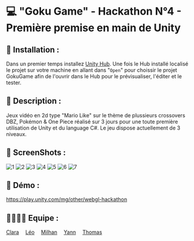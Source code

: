 # 💻 "Goku Game" - Hackathon N°4 - Première premise en main de Unity

## 📂 Installation :

Dans un premier temps installez [Unity Hub](https://unity3d.com/fr/get-unity/download).
Une fois le Hub installé localisé le projet sur votre machine en allant dans "```Open```" pour choissir le projet GokuGame afin de l'ouvrir dans le Hub pour le prévisualiser, l'éditer et le tester.

## 💬 Description : 

Jeux vidéo en 2d type "Mario Like" sur le thème de plussieurs crossovers DBZ, Pokémon & One Piece réalisé sur 3 jours pour une toute première utilisation de Unity et du language C#.
Le jeu dispose actuellement de 3 niveaux.

## 📸 ScreenShots :

![1](https://user-images.githubusercontent.com/89353029/162697408-1422506a-8e02-4411-91ba-e3d4a2d27954.jpg)
![2](https://user-images.githubusercontent.com/89353029/162697437-de138d60-4696-4e1d-8c61-f858bc4bb65c.jpg)
![3](https://user-images.githubusercontent.com/89353029/162697459-d8e15e16-375d-4153-b498-b4bcdb791afd.png)
![4](https://user-images.githubusercontent.com/89353029/162697471-1a029109-928c-4a78-b3ed-906f41442b4e.png)
![5](https://user-images.githubusercontent.com/89353029/162697484-59503d17-9538-4437-aff5-15067a4f1e44.png)
![6](https://user-images.githubusercontent.com/89353029/162697488-0fd1c303-7346-427f-9163-67e586106905.png)
![7](https://user-images.githubusercontent.com/89353029/162697500-8cf2602d-1ca5-4843-9dc1-9c668f4ecbb1.png)

## 🎥 Démo :

https://play.unity.com/mg/other/webgl-hackathon


## 👨‍👨‍👦‍👦 Equipe :

[Clara](https://github.com/Liax)&emsp; 
[Léo](https://github.com/leoPinchon)&emsp; 
[Milhan](https://github.com/Pimpuss)&emsp; 
[Yann](https://github.com/Y1N6)&emsp; 
[Thomas](https://github.com/MunschThomas)&emsp; 
